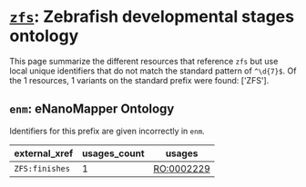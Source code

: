 # [`zfs`](https://bioregistry.io/zfs): Zebrafish developmental stages ontology

This page summarize the different resources that reference `zfs`
but use local unique identifiers that do not match the standard pattern of
`^\d{7}$`. Of the 1 resources,
1 variants on the standard prefix were found: ['ZFS'].

## `enm`: eNanoMapper Ontology

Identifiers for this prefix are given incorrectly in `enm`.

| external_xref   |   usages_count | usages                                          |
|-----------------|----------------|-------------------------------------------------|
| `ZFS:finishes`  |              1 | [RO:0002229](https://bioregistry.io/RO:0002229) |


